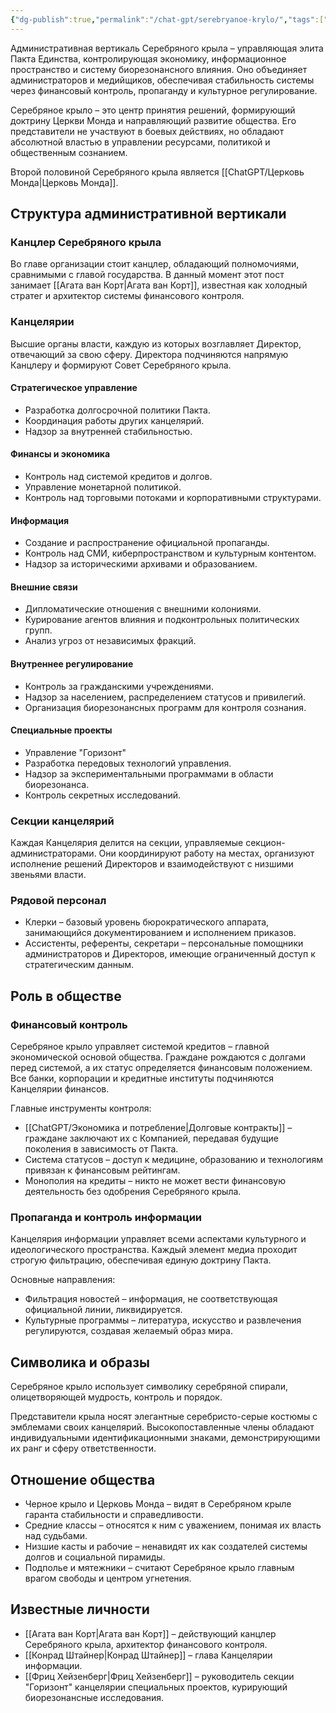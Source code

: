 ```yaml
---
{"dg-publish":true,"permalink":"/chat-gpt/serebryanoe-krylo/","tags":["фракция"]}
---
```


Административная вертикаль Серебряного крыла – управляющая элита Пакта Единства, контролирующая экономику, информационное пространство и систему биорезонансного влияния. Оно объединяет администраторов и медийщиков, обеспечивая стабильность системы через финансовый контроль, пропаганду и культурное регулирование.

Серебряное крыло – это центр принятия решений, формирующий доктрину Церкви Монда и направляющий развитие общества. Его представители не участвуют в боевых действиях, но обладают абсолютной властью в управлении ресурсами, политикой и общественным сознанием.

Второй половиной Серебряного крыла является [[ChatGPT/Церковь Монда\|Церковь Монда]].
## Структура административной вертикали

### Канцлер Серебряного крыла
Во главе организации стоит канцлер, обладающий полномочиями, сравнимыми с главой государства. В данный момент этот пост занимает [[Агата ван Корт\|Агата ван Корт]], известная как холодный стратег и архитектор системы финансового контроля.
### Канцелярии
Высшие органы власти, каждую из которых возглавляет Директор, отвечающий за свою сферу. Директора подчиняются напрямую Канцлеру и формируют Совет Серебряного крыла.

#### Стратегическое управление
- Разработка долгосрочной политики Пакта.
- Координация работы других канцелярий.
- Надзор за внутренней стабильностью.
#### Финансы и экономика
- Контроль над системой кредитов и долгов.
- Управление монетарной политикой.
- Контроль над торговыми потоками и корпоративными структурами.
#### Информация
- Создание и распространение официальной пропаганды.
- Контроль над СМИ, киберпространством и культурным контентом.
- Надзор за историческими архивами и образованием.
#### Внешние связи
- Дипломатические отношения с внешними колониями.
- Курирование агентов влияния и подконтрольных политических групп.
- Анализ угроз от независимых фракций.
#### Внутреннее регулирование
- Контроль за гражданскими учреждениями.
- Надзор за населением, распределением статусов и привилегий.
- Организация биорезонансных программ для контроля сознания.
#### Специальные проекты
- Управление "Горизонт"
- Разработка передовых технологий управления.
- Надзор за экспериментальными программами в области биорезонанса.
- Контроль секретных исследований.

### Секции канцелярий
Каждая Канцелярия делится на секции, управляемые секцион-администраторами. Они координируют работу на местах, организуют исполнение решений Директоров и взаимодействуют с низшими звеньями власти.

### Рядовой персонал
- Клерки – базовый уровень бюрократического аппарата, занимающийся документированием и исполнением приказов.
- Ассистенты, референты, секретари – персональные помощники администраторов и Директоров, имеющие ограниченный доступ к стратегическим данным.

## Роль в обществе
### Финансовый контроль
Серебряное крыло управляет системой кредитов – главной экономической основой общества. Граждане рождаются с долгами перед системой, а их статус определяется финансовым положением. Все банки, корпорации и кредитные институты подчиняются Канцелярии финансов.

Главные инструменты контроля:
- [[ChatGPT/Экономика и потребление\|Долговые контракты]] – граждане заключают их с Компанией, передавая будущие поколения в зависимость от Пакта.
- Система статусов – доступ к медицине, образованию и технологиям привязан к финансовым рейтингам.
- Монополия на кредиты – никто не может вести финансовую деятельность без одобрения Серебряного крыла.

### Пропаганда и контроль информации
Канцелярия информации управляет всеми аспектами культурного и идеологического пространства. Каждый элемент медиа проходит строгую фильтрацию, обеспечивая единую доктрину Пакта.

Основные направления:
- Фильтрация новостей – информация, не соответствующая официальной линии, ликвидируется.
- Культурные программы – литература, искусство и развлечения регулируются, создавая желаемый образ мира.
## Символика и образы
Серебряное крыло использует символику серебряной спирали, олицетворяющей мудрость, контроль и порядок.

Представители крыла носят элегантные серебристо-серые костюмы с эмблемами своих канцелярий. Высокопоставленные члены обладают индивидуальными идентификационными знаками, демонстрирующими их ранг и сферу ответственности.

## Отношение общества
- Черное крыло и Церковь Монда – видят в Серебряном крыле гаранта стабильности и справедливости.
- Средние классы – относятся к ним с уважением, понимая их власть над судьбами.
- Низшие касты и рабочие – ненавидят их как создателей системы долгов и социальной пирамиды.
- Подполье и мятежники – считают Серебряное крыло главным врагом свободы и центром угнетения.

## Известные личности
- [[Агата ван Корт\|Агата ван Корт]] – действующий канцлер Серебряного крыла, архитектор финансового контроля.
- [[Конрад Штайнер\|Конрад Штайнер]] – глава Канцелярии информации.
- [[Фриц Хейзенберг\|Фриц Хейзенберг]] – руководитель секции "Горизонт" канцелярии специальных проектов, курирующий биорезонансные исследования.


